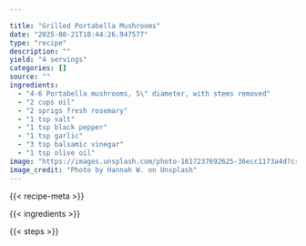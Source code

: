```yaml
---

title: "Grilled Portabella Mushrooms"
date: "2025-08-21T10:44:26.947577"
type: "recipe"
description: ""
yield: "4 servings"
categories: []
source: ""
ingredients:
  - "4-6 Portabella mushrooms, 5\" diameter, with stems removed"
  - "2 cups oil"
  - "2 sprigs fresh rosemary"
  - "1 tsp salt"
  - "1 tsp black pepper"
  - "1 tsp garlic"
  - "3 tsp balsamic vinegar"
  - "1 tsp olive oil"
image: "https://images.unsplash.com/photo-1617237692625-36ecc1173a4d?crop=entropy&cs=tinysrgb&fit=max&fm=jpg&ixid=M3w3OTQ5MzV8MHwxfHNlYXJjaHwxfHxncmlsbGVkJTIwcG9ydGFiZWxsYSUyMG11c2hyb29tcyUyMGZvb2R8ZW58MXwwfHx8MTc1NTgwNDU2Mnww&ixlib=rb-4.1.0&q=80&w=1080"
image_credit: "Photo by Hannah W. on Unsplash"
---
```


{{< recipe-meta >}}

{{< ingredients >}}

{{< steps >}}
